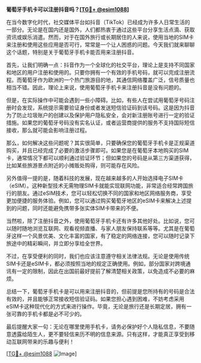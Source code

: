 **葡萄牙手机卡可以注册抖音吗？[[TG💪+ @esim1088](https://t.me/s/esim1088)]**

在当今数字化时代，社交媒体平台如抖音（TikTok）已经成为许多人日常生活的一部分。无论是在国内还是国外，人们都热衷于通过这些平台分享生活点滴、获取资讯或娱乐消遣。然而，对于在国外旅行或长期居住的人来说，使用当地的SIM卡来注册和使用这些应用是否可行，常常是一个让人困惑的问题。今天我们就来聊聊这个话题，特别是关于葡萄牙手机卡能否用来注册抖音。

首先，让我们明确一点：抖音作为一个全球化的社交平台，理论上是支持不同国家和地区的用户注册和使用的。只要你拥有一个有效的手机号码，就可以完成注册流程。而葡萄牙作为欧洲的一个热门旅游目的地，其通信网络覆盖广泛，信号质量也相当不错。因此，理论上来说，使用葡萄牙手机卡来注册抖音是没有问题的。

但是，在实际操作中可能会遇到一些小障碍。比如，有些人在尝试用葡萄牙号码注册时会发现，系统提示需要验证身份或者发送短信验证码到该号码。这是因为抖音为了防止垃圾账户的创建以及保护用户隐私安全，会对新注册账号进行一定的验证措施。如果您的葡萄牙号码没有实名认证，或者运营商提供的服务不支持国际短信接收，那么就可能会影响注册过程。

那么，如何解决这些问题呢？其实很简单，只要确保您的葡萄牙手机卡是正规渠道购买，并且已经完成了必要的激活步骤即可。如果您是在葡萄牙本地购买的SIM卡，通常情况下都可以顺利通过验证环节；但如果您的号码是从第三方渠道获得，比如某些旅游景点附近的小摊贩处购得，则可能存在风险。

另外值得一提的是，随着科技的发展，现在越来越多的人开始选择电子SIM卡（eSIM）。这种新型技术无需物理SIM卡就能实现联网功能，非常适合经常跨国旅行的朋友。通过eSIM技术，您可以轻松切换不同的国家和地区网络服务商，享受更加便捷的服务体验。例如，您可以通过购买葡萄牙地区的eSIM卡来解决上述提到的问题，同时还能避免携带多张实体SIM卡带来的不便。

当然啦，除了注册抖音之外，使用葡萄牙手机卡还有许多其他好处。比如说，您可以随时随地浏览互联网、观看视频直播、与家人朋友保持联系等等。尤其是在葡萄牙这样一个风景优美、文化丰富的国家，有了稳定的网络连接，您可以随时记录下旅途中的精彩瞬间，并立即分享给全世界。

不过，在享受便利的同时，我们也应该注意遵守相关法律法规。无论是使用传统SIM卡还是eSIM卡，都必须按照当地的规定正确使用。例如，部分国家对跨境通讯有一定的限制，因此在出国前最好提前了解清楚相关政策，以免造成不必要的麻烦。

总结一下，葡萄牙手机卡是可以用来注册抖音的，但前提是您所持有的号码是合法有效的，并且能够正常接收短信验证码。如果您担心遇到困难，不妨考虑采用eSIM卡这种现代化的方式来进行操作。毕竟，无论是旅行还是长期定居，拥有一张可靠的手机卡都是必不可少的。

最后提醒大家一句：无论在哪里使用手机卡，请务必保护好个人隐私信息，不要随意透露给陌生人，更不要轻信来历不明的信息来源。只有这样，才能真正享受到移动互联网带来的乐趣与便利！

[[TG💪+ @esim1088](https://t.me/s/esim1088) ![Image](https://i.postimg.cc/4NQfJmqS/Snipaste-2025-05-13-00-14-12.png)]